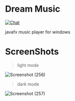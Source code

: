 # Dream Music
[![Chat](https://img.shields.io/badge/chat-on%20discord-7289da)](https://discord.gg/UdSrdWeSQP)

javafx music player for windows

# ScreenShots

> light mode

![Screenshot (256)](https://user-images.githubusercontent.com/84965706/146685069-ff27c5fe-76ee-4cc1-8907-e58755d88a51.png)

> dark mode

![Screenshot (257)](https://user-images.githubusercontent.com/84965706/146685086-31afee7f-1593-4049-bb85-08547a45dca6.png)
